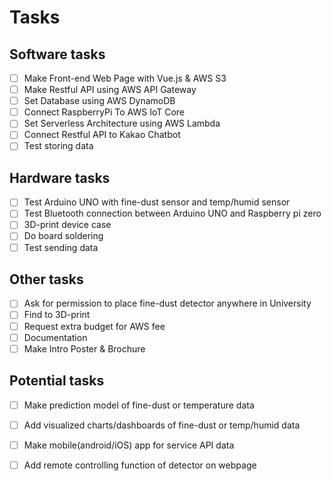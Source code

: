# Tasks

## Software tasks

* [ ] Make Front-end Web Page with Vue.js & AWS S3
* [ ] Make Restful API using AWS API Gateway
* [ ] Set Database using AWS DynamoDB
* [ ] Connect RaspberryPi To AWS IoT Core
* [ ] Set Serverless Architecture using AWS Lambda
* [ ] Connect Restful API to Kakao Chatbot
* [ ] Test storing data

## Hardware tasks

* [ ] Test Arduino UNO with fine-dust sensor and temp/humid sensor
* [ ] Test Bluetooth connection between Arduino UNO and Raspberry pi zero
* [ ] 3D-print device case
* [ ] Do board soldering
* [ ] Test sending data

## Other tasks

* [ ] Ask for permission to place fine-dust detector anywhere in University
* [ ] Find to 3D-print
* [ ] Request extra budget for AWS fee
* [ ] Documentation
* [ ] Make Intro Poster & Brochure

## Potential tasks

* [ ] Make prediction model of fine-dust or temperature data
* [ ] Add visualized charts/dashboards of fine-dust or temp/humid data
* [ ] Make mobile\(android/iOS\) app for service API data
* [ ] Add remote controlling function of detector on webpage



